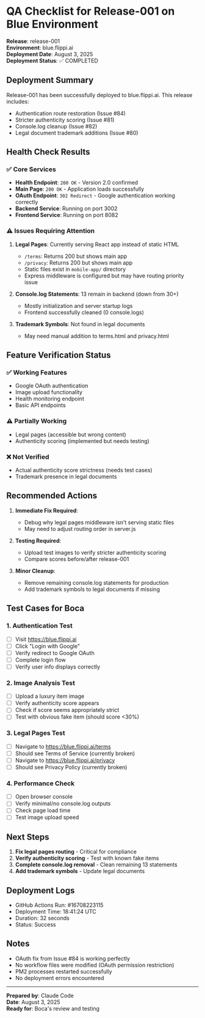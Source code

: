 # QA Checklist for Release-001 on Blue Environment

**Release**: release-001  
**Environment**: blue.flippi.ai  
**Deployment Date**: August 3, 2025  
**Deployment Status**: ✅ COMPLETED

## Deployment Summary

Release-001 has been successfully deployed to blue.flippi.ai. This release includes:
- Authentication route restoration (Issue #84)
- Stricter authenticity scoring (Issue #81)
- Console.log cleanup (Issue #82)
- Legal document trademark additions (Issue #80)

## Health Check Results

### ✅ Core Services
- **Health Endpoint**: `200 OK` - Version 2.0 confirmed
- **Main Page**: `200 OK` - Application loads successfully
- **OAuth Endpoint**: `302 Redirect` - Google authentication working correctly
- **Backend Service**: Running on port 3002
- **Frontend Service**: Running on port 8082

### ⚠️ Issues Requiring Attention

1. **Legal Pages**: Currently serving React app instead of static HTML
   - `/terms`: Returns 200 but shows main app
   - `/privacy`: Returns 200 but shows main app
   - Static files exist in `mobile-app/` directory
   - Express middleware is configured but may have routing priority issue

2. **Console.log Statements**: 13 remain in backend (down from 30+)
   - Mostly initialization and server startup logs
   - Frontend successfully cleaned (0 console.logs)

3. **Trademark Symbols**: Not found in legal documents
   - May need manual addition to terms.html and privacy.html

## Feature Verification Status

### ✅ Working Features
- Google OAuth authentication
- Image upload functionality
- Health monitoring endpoint
- Basic API endpoints

### ⚠️ Partially Working
- Legal pages (accessible but wrong content)
- Authenticity scoring (implemented but needs testing)

### ❌ Not Verified
- Actual authenticity score strictness (needs test cases)
- Trademark presence in legal documents

## Recommended Actions

1. **Immediate Fix Required**:
   - Debug why legal pages middleware isn't serving static files
   - May need to adjust routing order in server.js

2. **Testing Required**:
   - Upload test images to verify stricter authenticity scoring
   - Compare scores before/after release-001

3. **Minor Cleanup**:
   - Remove remaining console.log statements for production
   - Add trademark symbols to legal documents if missing

## Test Cases for Boca

### 1. Authentication Test
- [ ] Visit https://blue.flippi.ai
- [ ] Click "Login with Google"
- [ ] Verify redirect to Google OAuth
- [ ] Complete login flow
- [ ] Verify user info displays correctly

### 2. Image Analysis Test
- [ ] Upload a luxury item image
- [ ] Verify authenticity score appears
- [ ] Check if score seems appropriately strict
- [ ] Test with obvious fake item (should score <30%)

### 3. Legal Pages Test
- [ ] Navigate to https://blue.flippi.ai/terms
- [ ] Should see Terms of Service (currently broken)
- [ ] Navigate to https://blue.flippi.ai/privacy
- [ ] Should see Privacy Policy (currently broken)

### 4. Performance Check
- [ ] Open browser console
- [ ] Verify minimal/no console.log outputs
- [ ] Check page load time
- [ ] Test image upload speed

## Next Steps

1. **Fix legal pages routing** - Critical for compliance
2. **Verify authenticity scoring** - Test with known fake items
3. **Complete console.log removal** - Clean remaining 13 statements
4. **Add trademark symbols** - Update legal documents

## Deployment Logs

- GitHub Actions Run: #16708223115
- Deployment Time: 18:41:24 UTC
- Duration: 32 seconds
- Status: Success

## Notes

- OAuth fix from Issue #84 is working perfectly
- No workflow files were modified (OAuth permission restriction)
- PM2 processes restarted successfully
- No deployment errors encountered

---

**Prepared by**: Claude Code  
**Date**: August 3, 2025  
**Ready for**: Boca's review and testing